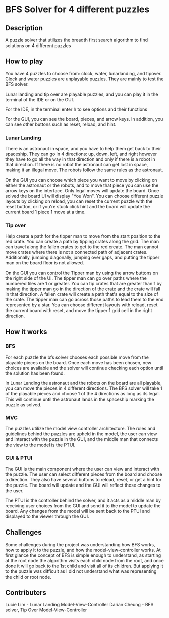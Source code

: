 # BFS Solver for 4 different puzzles

## Description
A puzzle solver that utilizes the breadth first search algorithm
to find solutions on 4 different puzzles

## How to play
You have 4 puzzles to choose from: clock, water, lunarlanding, and tipover.
Clock and water puzzles are unplayable puzzles. They are mainly to test the 
BFS solver. 

Lunar landing and tip over are playable puzzles, and you can play it in the 
terminal of the IDE or on the GUI.

For the IDE, in the terminal enter h to see options and their functions

For the GUI, you can see the board, pieces, and arrow keys. In addition, you 
can see other buttons such as reset, reload, and hint.

### Lunar Landing
There is an astronaut in space, and you have to help them get back to
their spaceship. They can go in 4 directions: up, down, left, and right however 
they have to go all the way in that direction and only if there is a robot in that 
direction. If there is no robot the astronaut can get lost in space, making it an 
illegal move. The robots follow the same rules as the astronaut.

On the GUI you can choose which piece you want to move by clicking on either the 
astronaut or the robots, and to move that piece you can use the arrow keys on the 
interface. Only legal moves will update the board. Once solved the board UI will 
display "You Won". You can choose different puzzle layouts by clicking on reload,
you can reset the current puzzle with the reset button, or if you're stuck click
hint and the board will update the current board 1 piece 1 move at a time.

### Tip over
Help create a path for the tipper man to move from the start position to the red crate.
You can create a path by tipping crates along the grid. The man can travel along the 
fallen crates to get to the red create. The man cannot move crates where there is not a 
connected path of adjacent crates. Additionally, jumping diagonally, jumping over gaps,
and putting the tipper man on the board floor is not allowed.

On the GUI you can control the Tipper man by using the arrow buttons on the right side of 
the UI. The tipper man can go over paths where the numbered tiles are 1 or greater. 
You can tip crates that are greater than 1 by making the tipper man go in the direction
of the crate and the crate will fall in that direction. A fallen crate will create a path
that's equal to the size of the crate. The tipper man can go across those paths to lead them
to the end represented by a star. You can choose different layouts with reload, reset the 
current board with reset, and move the tipper 1 grid cell in the right direction.

## How it works

### BFS
For each puzzle the bfs solver chooses each possible move from the playable pieces
on the board. Once each move has been chosen, new choices are available and 
the solver will continue checking each option until the solution has been found.

In Lunar Landing the astronaut and the robots on the board
are all playable, you can move the pieces in 4 different directions. The BFS
solver will take 1 of the playable pieces and choose 1 of the 4 directions as long
as its legal. This will continue until the astronaut lands in the spaceship marking
the puzzle as solved.

### MVC 
The puzzles utilize the model view controller architecture. The rules and
guidelines behind the puzzles are upheld in the model, the user can view and interact
with the puzzle in the GUI, and the middle man that connects the view to the model
is the PTUI.

### GUI & PTUI
The GUI is the main component where the user can view and interact with the puzzle. 
The user can select different pieces from the board and choose a direction. They also
have several buttons to reload, reset, or get a hint for the puzzle. The board will update
and the GUI will reflect those changes to the user.

The PTUI is the controller behind the solver, and it acts as a middle man by receiving 
user choices from the GUI and send it to the model to update the board. Any changes from 
the model will be sent back to the PTUI and displayed to the viewer through the GUI. 

## Challenges
Some challenges during the project was understanding how BFS works, how to apply it to the 
puzzle, and how the model-view-controller works. At first glance the concept of BFS is simple enough to 
understand, as starting at the root node the algorithm visits each child node from the root, and 
once done it will go back to the 1st child and visit all of its children. But applying it to the puzzle was 
difficult as I did not understand what was representing the child or root node. 

## Contributers 
Lucie Lim - Lunar Landing Model-View-Controller
Darian Cheung - BFS solver, Tip Over Model-View-Controller

